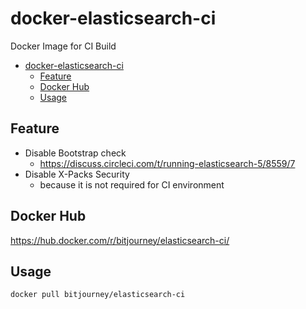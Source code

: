# docker-elasticsearch-ci

Docker Image for CI Build

<!-- TOC -->

- [docker-elasticsearch-ci](#docker-elasticsearch-ci)
  - [Feature](#feature)
  - [Docker Hub](#docker-hub)
  - [Usage](#usage)

<!-- /TOC -->
<!-- TOC generated by https://marketplace.visualstudio.com/items?itemName=AlanWalk.markdown-toc -->

## Feature

- Disable Bootstrap check
  - https://discuss.circleci.com/t/running-elasticsearch-5/8559/7
- Disable X-Packs Security
  - because it is not required for CI environment

## Docker Hub

https://hub.docker.com/r/bitjourney/elasticsearch-ci/

## Usage

```sh
docker pull bitjourney/elasticsearch-ci
```
